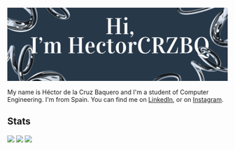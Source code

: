 
![bannner](bannner.png)

My name is Héctor de la Cruz Baquero and I'm a student of Computer Engineering. I'm from Spain. You can find me on [LinkedIn](https://www.linkedin.com/in/h%C3%A9ctor-de-la-cruz-baquero-ba193429b/), or on [Instagram](https://www.instagram.com/hector.baq/).

## Stats
<picture>
    <source media="(prefers-color-scheme: dark)" srcset="https://github-readme-stats.vercel.app/api?username=HectorCRZBQ&theme=vue-dark&show_icons=true&hide_border=true&count_private=true">
    <img align="center" width="50%" src="https://github-readme-stats.vercel.app/api?username=HectorCRZBQ&theme=vue-dark&show_icons=true&hide_border=true&count_private=true">
</picture>

<picture>
    <source media="(prefers-color-scheme: dark)" srcset="https://github-readme-stats.vercel.app/api/top-langs/?username=HectorCRZBQ&theme=vue-dark&show_icons=true&hide_border=true&layout=compact">
    <img align="center" width="50%" src="https://github-readme-stats.vercel.app/api/top-langs/?username=HectorCRZBQ&theme=vue-dark&show_icons=true&hide_border=true&layout=compact">
</picture>

<picture>
    <source media="(prefers-color-scheme: dark)" srcset="https://github-readme-streak-stats.herokuapp.com/?user=HectorCRZBQ&theme=vue-dark&hide_border=true">
    <img align="center" width="50%" src="https://github-readme-streak-stats.herokuapp.com/?user=HectorCRZBQ&theme=vue-dark&hide_border=true">
</picture>
